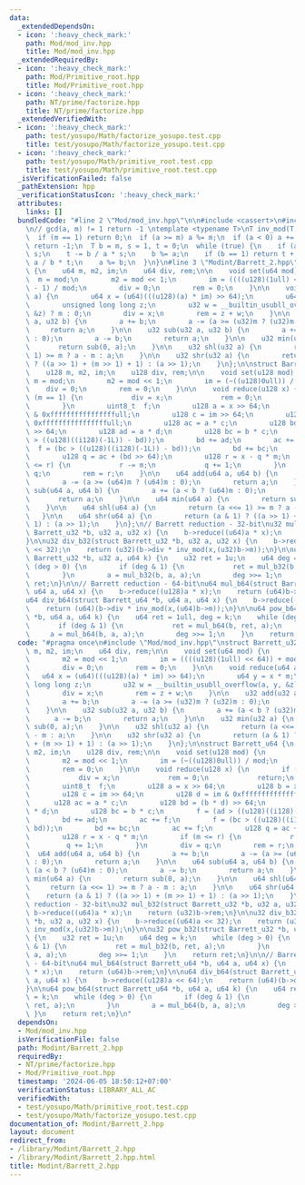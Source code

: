 ```yaml
---
data:
  _extendedDependsOn:
  - icon: ':heavy_check_mark:'
    path: Mod/mod_inv.hpp
    title: Mod/mod_inv.hpp
  _extendedRequiredBy:
  - icon: ':heavy_check_mark:'
    path: Mod/Primitive_root.hpp
    title: Mod/Primitive_root.hpp
  - icon: ':heavy_check_mark:'
    path: NT/prime/factorize.hpp
    title: NT/prime/factorize.hpp
  _extendedVerifiedWith:
  - icon: ':heavy_check_mark:'
    path: test/yosupo/Math/factorize_yosupo.test.cpp
    title: test/yosupo/Math/factorize_yosupo.test.cpp
  - icon: ':heavy_check_mark:'
    path: test/yosupo/Math/primitive_root.test.cpp
    title: test/yosupo/Math/primitive_root.test.cpp
  _isVerificationFailed: false
  _pathExtension: hpp
  _verificationStatusIcon: ':heavy_check_mark:'
  attributes:
    links: []
  bundledCode: "#line 2 \"Mod/mod_inv.hpp\"\n\n#include <cassert>\n#include <type_traits>\n\
    \n// gcd(a, m) != 1 return -1 \ntemplate <typename T>\nT inv_mod(T a, T m) {\n\
    \  if (m == 1) return 0;\n  if (a >= m) a %= m;\n  if (a < 0) a += m;\n  if(__gcd(a,m)!=1)\
    \ return -1;\n  T b = m, s = 1, t = 0;\n  while (true) {\n    if (a == 1) return\
    \ s;\n    t -= b / a * s;\n    b %= a;\n    if (b == 1) return t + m;\n    s -=\
    \ a / b * t;\n    a %= b;\n  }\n}\n#line 3 \"Modint/Barrett_2.hpp\"\nstruct Barrett_u32\
    \ {\n    u64 m, m2, im;\n    u64 div, rem;\n\n    void set(u64 mod) {\n      \
    \  m = mod;\n        m2 = mod << 1;\n        im = ((((u128)(1ull) << 64)) + mod\
    \ - 1) / mod;\n        div = 0;\n        rem = 0;\n    }\n\n    void reduce(u64\
    \ a) {\n        u64 x = (u64)(((u128)(a) * im) >> 64);\n        u64 y = x * m;\n\
    \        unsigned long long z;\n        u32 w = __builtin_usubll_overflow(a, y,\
    \ &z) ? m : 0;\n        div = x;\n        rem = z + w;\n    }\n\n    u32 add(u32\
    \ a, u32 b) {\n        a += b;\n        a -= (a >= (u32)m ? (u32)m : 0);\n   \
    \     return a;\n    }\n\n    u32 sub(u32 a, u32 b) {\n        a += (a < b ? (u32)m\
    \ : 0);\n        a -= b;\n        return a;\n    }\n\n    u32 min(u32 a) {\n \
    \       return sub(0, a);\n    }\n\n    u32 shl(u32 a) {\n        return (a <<=\
    \ 1) >= m ? a - m : a;\n    }\n\n    u32 shr(u32 a) {\n        return (a & 1)\
    \ ? ((a >> 1) + (m >> 1) + 1) : (a >> 1);\n    }\n};\n\nstruct Barrett_u64 {\n\
    \    u128 m, m2, im;\n    u128 div, rem;\n\n    void set(u128 mod) {\n       \
    \ m = mod;\n        m2 = mod << 1;\n        im = (~((u128)0ull)) / mod;\n    \
    \    div = 0;\n        rem = 0;\n    }\n\n    void reduce(u128 x) {\n        if\
    \ (m == 1) {\n            div = x;\n            rem = 0;\n            return;\n\
    \        }\n        uint8_t  f;\n        u128 a = x >> 64;\n        u128 b = x\
    \ & 0xffffffffffffffffull;\n        u128 c = im >> 64;\n        u128 d = im &\
    \ 0xffffffffffffffffull;\n        u128 ac = a * c;\n        u128 bd = (b * d)\
    \ >> 64;\n        u128 ad = a * d;\n        u128 bc = b * c;\n        f = (ad\
    \ > ((u128)((i128)(-1L)) - bd));\n        bd += ad;\n        ac += f;\n      \
    \  f = (bc > ((u128)((i128)(-1L)) - bd));\n        bd += bc;\n        ac += f;\n\
    \        u128 q = ac + (bd >> 64);\n        u128 r = x - q * m;\n        if (m\
    \ <= r) {\n            r -= m;\n            q += 1;\n        }\n        div =\
    \ q;\n        rem = r;\n    }\n\n    u64 add(u64 a, u64 b) {\n        a += b;\n\
    \        a -= (a >= (u64)m ? (u64)m : 0);\n        return a;\n    }\n\n    u64\
    \ sub(u64 a, u64 b) {\n        a += (a < b ? (u64)m : 0);\n        a -= b;\n \
    \       return a;\n    }\n\n    u64 min(u64 a) {\n        return sub(0, a);\n\
    \    }\n\n    u64 shl(u64 a) {\n        return (a <<= 1) >= m ? a - m : a;\n \
    \   }\n\n    u64 shr(u64 a) {\n        return (a & 1) ? ((a >> 1) + (m >> 1) +\
    \ 1) : (a >> 1);\n    }\n};\n// Barrett reduction - 32-bit\nu32 mul_b32(struct\
    \ Barrett_u32 *b, u32 a, u32 x) {\n    b->reduce((u64)a * x);\n    return (u32)b->rem;\n\
    }\n\nu32 div_b32(struct Barrett_u32 *b, u32 a, u32 x) {\n    b->reduce((u64)a\
    \ << 32);\n    return (u32)(b->div * inv_mod(x,(u32)b->m));\n}\n\nu32 pow_b32(struct\
    \ Barrett_u32 *b, u32 a, u64 k) {\n    u32 ret = 1u;\n    u64 deg = k;\n    while\
    \ (deg > 0) {\n        if (deg & 1) {\n            ret = mul_b32(b, ret, a);\n\
    \        }\n        a = mul_b32(b, a, a);\n        deg >>= 1;\n    }\n    return\
    \ ret;\n}\n\n// Barrett reduction - 64-bit\nu64 mul_b64(struct Barrett_u64 *b,\
    \ u64 a, u64 x) {\n    b->reduce((u128)a * x);\n    return (u64)b->rem;\n}\n\n\
    u64 div_b64(struct Barrett_u64 *b, u64 a, u64 x) {\n    b->reduce((u128)a << 64);\n\
    \    return (u64)(b->div * inv_mod(x,(u64)b->m));\n}\n\nu64 pow_b64(struct Barrett_u64\
    \ *b, u64 a, u64 k) {\n    u64 ret = 1ull, deg = k;\n    while (deg > 0) {\n \
    \       if (deg & 1) {\n            ret = mul_b64(b, ret, a);\n        }\n   \
    \     a = mul_b64(b, a, a);\n        deg >>= 1;\n    }\n    return ret;\n}\n"
  code: "#pragma once\n#include \"Mod/mod_inv.hpp\"\nstruct Barrett_u32 {\n    u64\
    \ m, m2, im;\n    u64 div, rem;\n\n    void set(u64 mod) {\n        m = mod;\n\
    \        m2 = mod << 1;\n        im = ((((u128)(1ull) << 64)) + mod - 1) / mod;\n\
    \        div = 0;\n        rem = 0;\n    }\n\n    void reduce(u64 a) {\n     \
    \   u64 x = (u64)(((u128)(a) * im) >> 64);\n        u64 y = x * m;\n        unsigned\
    \ long long z;\n        u32 w = __builtin_usubll_overflow(a, y, &z) ? m : 0;\n\
    \        div = x;\n        rem = z + w;\n    }\n\n    u32 add(u32 a, u32 b) {\n\
    \        a += b;\n        a -= (a >= (u32)m ? (u32)m : 0);\n        return a;\n\
    \    }\n\n    u32 sub(u32 a, u32 b) {\n        a += (a < b ? (u32)m : 0);\n  \
    \      a -= b;\n        return a;\n    }\n\n    u32 min(u32 a) {\n        return\
    \ sub(0, a);\n    }\n\n    u32 shl(u32 a) {\n        return (a <<= 1) >= m ? a\
    \ - m : a;\n    }\n\n    u32 shr(u32 a) {\n        return (a & 1) ? ((a >> 1)\
    \ + (m >> 1) + 1) : (a >> 1);\n    }\n};\n\nstruct Barrett_u64 {\n    u128 m,\
    \ m2, im;\n    u128 div, rem;\n\n    void set(u128 mod) {\n        m = mod;\n\
    \        m2 = mod << 1;\n        im = (~((u128)0ull)) / mod;\n        div = 0;\n\
    \        rem = 0;\n    }\n\n    void reduce(u128 x) {\n        if (m == 1) {\n\
    \            div = x;\n            rem = 0;\n            return;\n        }\n\
    \        uint8_t  f;\n        u128 a = x >> 64;\n        u128 b = x & 0xffffffffffffffffull;\n\
    \        u128 c = im >> 64;\n        u128 d = im & 0xffffffffffffffffull;\n  \
    \      u128 ac = a * c;\n        u128 bd = (b * d) >> 64;\n        u128 ad = a\
    \ * d;\n        u128 bc = b * c;\n        f = (ad > ((u128)((i128)(-1L)) - bd));\n\
    \        bd += ad;\n        ac += f;\n        f = (bc > ((u128)((i128)(-1L)) -\
    \ bd));\n        bd += bc;\n        ac += f;\n        u128 q = ac + (bd >> 64);\n\
    \        u128 r = x - q * m;\n        if (m <= r) {\n            r -= m;\n   \
    \         q += 1;\n        }\n        div = q;\n        rem = r;\n    }\n\n  \
    \  u64 add(u64 a, u64 b) {\n        a += b;\n        a -= (a >= (u64)m ? (u64)m\
    \ : 0);\n        return a;\n    }\n\n    u64 sub(u64 a, u64 b) {\n        a +=\
    \ (a < b ? (u64)m : 0);\n        a -= b;\n        return a;\n    }\n\n    u64\
    \ min(u64 a) {\n        return sub(0, a);\n    }\n\n    u64 shl(u64 a) {\n   \
    \     return (a <<= 1) >= m ? a - m : a;\n    }\n\n    u64 shr(u64 a) {\n    \
    \    return (a & 1) ? ((a >> 1) + (m >> 1) + 1) : (a >> 1);\n    }\n};\n// Barrett\
    \ reduction - 32-bit\nu32 mul_b32(struct Barrett_u32 *b, u32 a, u32 x) {\n   \
    \ b->reduce((u64)a * x);\n    return (u32)b->rem;\n}\n\nu32 div_b32(struct Barrett_u32\
    \ *b, u32 a, u32 x) {\n    b->reduce((u64)a << 32);\n    return (u32)(b->div *\
    \ inv_mod(x,(u32)b->m));\n}\n\nu32 pow_b32(struct Barrett_u32 *b, u32 a, u64 k)\
    \ {\n    u32 ret = 1u;\n    u64 deg = k;\n    while (deg > 0) {\n        if (deg\
    \ & 1) {\n            ret = mul_b32(b, ret, a);\n        }\n        a = mul_b32(b,\
    \ a, a);\n        deg >>= 1;\n    }\n    return ret;\n}\n\n// Barrett reduction\
    \ - 64-bit\nu64 mul_b64(struct Barrett_u64 *b, u64 a, u64 x) {\n    b->reduce((u128)a\
    \ * x);\n    return (u64)b->rem;\n}\n\nu64 div_b64(struct Barrett_u64 *b, u64\
    \ a, u64 x) {\n    b->reduce((u128)a << 64);\n    return (u64)(b->div * inv_mod(x,(u64)b->m));\n\
    }\n\nu64 pow_b64(struct Barrett_u64 *b, u64 a, u64 k) {\n    u64 ret = 1ull, deg\
    \ = k;\n    while (deg > 0) {\n        if (deg & 1) {\n            ret = mul_b64(b,\
    \ ret, a);\n        }\n        a = mul_b64(b, a, a);\n        deg >>= 1;\n   \
    \ }\n    return ret;\n}\n"
  dependsOn:
  - Mod/mod_inv.hpp
  isVerificationFile: false
  path: Modint/Barrett_2.hpp
  requiredBy:
  - NT/prime/factorize.hpp
  - Mod/Primitive_root.hpp
  timestamp: '2024-06-05 18:50:12+07:00'
  verificationStatus: LIBRARY_ALL_AC
  verifiedWith:
  - test/yosupo/Math/primitive_root.test.cpp
  - test/yosupo/Math/factorize_yosupo.test.cpp
documentation_of: Modint/Barrett_2.hpp
layout: document
redirect_from:
- /library/Modint/Barrett_2.hpp
- /library/Modint/Barrett_2.hpp.html
title: Modint/Barrett_2.hpp
---
```

